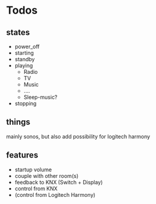 # Todos

## states

- power_off
- starting
- standby
- playing
  - Radio
  - TV
  - Music
  - ....
  - Sleep-music?
- stopping

## things

mainly sonos, but also add possibility for logitech harmony

## features

- startup volume
- couple with other room(s)
- feedback to KNX (Switch + Display)
- control from KNX
- (control from Logitech Harmony)
